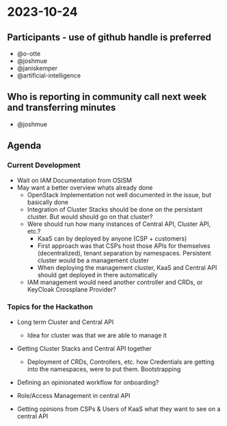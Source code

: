 # 2023-10-24

## Participants - use of github handle is preferred

- @o-otte
- @joshmue
- @janiskemper
- @artificial-intelligence

## Who is reporting in community call next week and transferring minutes

- @joshmue

## Agenda

### Current Development

- Wait on IAM Documentation from OSISM
- May want a better overview whats already done
    - OpenStack Implementation not well documented in the issue, but basically done
    - Integration of Cluster Stacks should be done on the persistant cluster. But would should go on that cluster?
    - Were should run how many instances of Central API, Cluster API, etc.?
        - KaaS can by deployed by anyone (CSP + customers)
        - First approach was that CSPs host those APIs for themselves (decentralized), tenant separation by namespaces. Persistent cluster would be a management cluster
        - When deploying the management cluster, KaaS and Central API should get deployed in there automatically
    - IAM management would need another controller and CRDs, or KeyCloak Crossplane Provider?

### Topics for the Hackathon

- Long term Cluster and Central API
    - Idea for cluster was that we are able to manage it

- Getting Cluster Stacks and Central API together
    - Deployment of CRDs, Controllers, etc. how Credentials are getting into the namespaces, were to put them. Bootstrapping 
- Defining an opinionated workflow for onboarding?
- Role/Access Management in central API
- Getting opinions from CSPs & Users of KaaS what they want to see on a central API
